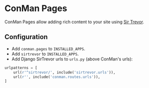 # ConMan Pages

ConMan Pages allow adding rich content to your site using [Sir Trevor](https://madebymany.github.io/sir-trevor-js/).

## Configuration

* Add `conman.pages` to `INSTALLED_APPS`.
* Add `sirtrevor` to `INSTALLED_APPS`.
* Add Django SirTrevor urls to `urls.py` (above ConMan's urls):

```python
urlpatterns = [
    url(r'^sirtrevor/', include('sirtrevor.urls')),
    url(r'', include('conman.routes.urls')),
]
```
